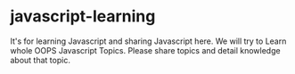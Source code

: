 # javascript-learning
It's for learning Javascript and sharing Javascript here.
We will try to Learn whole OOPS Javascript Topics.
Please share topics and detail knowledge about that topic.